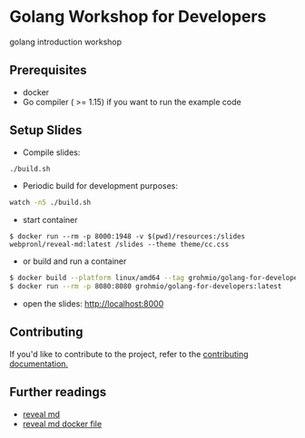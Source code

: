 # Golang Workshop for Developers

golang introduction workshop

## Prerequisites

* docker
* Go compiler ( >= 1.15) if you want to run the example code

## Setup Slides

* Compile slides:

```bash
./build.sh
```

* Periodic build for development purposes:

```bash
watch -n5 ./build.sh
```

* start container

```console
$ docker run --rm -p 8000:1948 -v $(pwd)/resources:/slides webpronl/reveal-md:latest /slides --theme theme/cc.css
```

* or build and run a container

```bash
$ docker build --platform linux/amd64 --tag grohmio/golang-for-developers:latest .
$ docker run --rm -p 8080:8080 grohmio/golang-for-developers:latest
```

* open the slides: [http://localhost:8000](http://localhost:8000)

## Contributing

If you'd like to contribute to the project, refer to the [contributing documentation.](CONTRIBUTING.md)

## Further readings

* [reveal md](https://github.com/webpro/reveal-md)
* [reveal md docker file](https://hub.docker.com/r/containersol/reveal-md/)